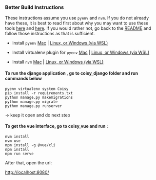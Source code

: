 ### Better Build Instructions
These instructions assume you use `pyenv` and `nvm`.
If you do not already have these, it is best to read first about why you may want to use these tools 
[here](https://realpython.com/intro-to-pyenv/#why-use-pyenv) 
and [here](https://dev.to/melvnl/why-you-should-use-nvm-node-version-manager-and-how-to-install-it-52oh).
If you would rather not, go back to the [README](../../) and follow those instructions as that is sufficient.

- Install `pyenv` [Mac](https://github.com/pyenv/pyenv#homebrew-in-macos)
	| [Linux, or Windows (via WSL)](https://github.com/pyenv/pyenv-installer)
	
- Install virtualenv plugin for `pyenv` [Mac](https://formulae.brew.sh/formula/pyenv-virtualenv)
	| [Linux, or Windows (via WSL)](https://github.com/pyenv/pyenv-virtualenv)
	
- Install `nvm` [Mac](https://formulae.brew.sh/formula/nvm#default)
	| [Linux, or Windows (via WSL)](https://github.com/nvm-sh/nvm#installing-and-updating)

#### To run the django application , go to coisy_django folder and run commands below
`pyenv virtualenv system Coisy`
<br>`pip install -r requirements.txt`
<br>`python manage.py makemigrations`
<br>`python manage.py migrate`
<br>`python manage.py runserver`

-> keep it open and do next step


#### To get the vue interface, go to coisy_vue and run :
`nvm install`
<br>`nvm use`
<br>`npm install -g @vue/cli`
<br>`npm install`
<br>`npm run serve`

After that, open the url:

[http://localhost:8080/](http://localhost:8080/)
